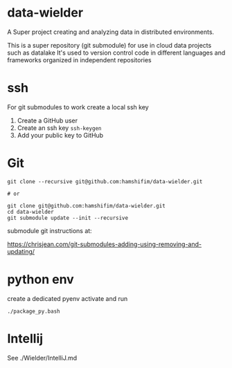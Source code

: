 # data-wielder
A Super project creating and analyzing data in distributed environments.

This is a super repository (git submodule) for use in cloud data projects such as datalake
It's used to version control code in different languages and frameworks organized in independent repositories

ssh
=
For git submodules to work create a local ssh key
1. Create a GitHub user
2. Create an ssh key `ssh-keygen`
3. Add your public key to GitHub


Git
=
```
git clone --recursive git@github.com:hamshifim/data-wielder.git

# or

git clone git@github.com:hamshifim/data-wielder.git
cd data-wielder
git submodule update --init --recursive
```

submodule git instructions at:

https://chrisjean.com/git-submodules-adding-using-removing-and-updating/



python env
=
create a dedicated pyenv
activate and run

```
./package_py.bash
```



Intellij
=
See ./Wielder/IntelliJ.md


